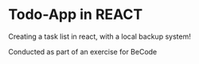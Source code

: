 # Todo-App in REACT

Creating a task list in react, with a local backup system!

Conducted as part of an exercise for BeCode
